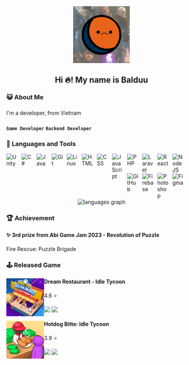 <head>
  <link rel="stylesheet" type="text/css" href="Style/style.css">
</head>

<div align="center">
  <img height="150" class="round-border-image" src="Asset/Icon/Avatar.png"  />
</div>
<h2 align="center">Hi 🔥! My name is Balduu</h2>


###

<h3 align="left">😺  About Me</h3>

###

<p align="left">I'm a developer, from Vietnam<br></p>

###
**`Game Developer`** **`Backend Developer`**
###

### 🧰 Languages and Tools

<img align="left" alt="Unity" width="30px" style="padding-right:10px;" src="https://cdn.jsdelivr.net/gh/devicons/devicon@latest/icons/unity/unity-original.svg" />
<img align="left" alt="C#" width="30px" style="padding-right:10px;" src="https://cdn.jsdelivr.net/gh/devicons/devicon@latest/icons/csharp/csharp-original.svg" />
<img align="left" alt="Java" width="30px" style="padding-right:10px;" src="https://cdn.jsdelivr.net/gh/devicons/devicon/icons/java/java-original.svg"/>
<img align="left" alt="Git" width="30px" style="padding-right:10px;" src="https://cdn.jsdelivr.net/gh/devicons/devicon/icons/git/git-original.svg" />
<img align="left" alt="Linux" width="30px" style="padding-right:10px;" src="https://cdn.jsdelivr.net/gh/devicons/devicon/icons/linux/linux-original.svg" />
<img align="left" alt="HTML" width="30px" style="padding-right:10px;" src="https://cdn.jsdelivr.net/gh/devicons/devicon/icons/html5/html5-plain.svg" />
<img align="left" alt="CSS" width="30px" style="padding-right:10px;" src="https://cdn.jsdelivr.net/gh/devicons/devicon/icons/css3/css3-plain.svg" />
<img align="left" alt="JavaScript" width="30px" style="padding-right:10px;" src="https://cdn.jsdelivr.net/gh/devicons/devicon/icons/javascript/javascript-plain.svg" />
<img align="left" alt="PHP" width="30px" style="padding-right:10px;" src="https://cdn.jsdelivr.net/gh/devicons/devicon@latest/icons/php/php-original.svg" />
<img align="left" alt="Laravel" width="30px" style="padding-right:10px;" src="https://cdn.jsdelivr.net/gh/devicons/devicon@latest/icons/laravel/laravel-original.svg" />
<img align="left" alt="React" width="30px" style="padding-right:10px;" src="https://cdn.jsdelivr.net/gh/devicons/devicon/icons/react/react-original.svg" />
<img align="left" alt="NodeJS" width="30px" style="padding-right:10px;" src="https://cdn.jsdelivr.net/gh/devicons/devicon/icons/nodejs/nodejs-original.svg" />
<img align="left" alt="GitHub" width="30px" style="padding-right:10px;" src="https://cdn.jsdelivr.net/gh/devicons/devicon/icons/github/github-original.svg" />
<img align="left" alt="Firebase" width="30px" style="padding-right:10px;" src="https://cdn.jsdelivr.net/gh/devicons/devicon@latest/icons/firebase/firebase-original.svg" />    
<img align="left" alt="Photoshop" width="30px" style="padding-right:10px;" src="https://cdn.jsdelivr.net/gh/devicons/devicon@latest/icons/photoshop/photoshop-original.svg" />
<img align="left" alt="Figma" width="30px" style="padding-right:10px;" src="https://cdn.jsdelivr.net/gh/devicons/devicon@latest/icons/figma/figma-original.svg" />
          

</br></br>
<div align="center">
  <img src="https://github-readme-stats.vercel.app/api/top-langs?username=Balduc3011&locale=en&hide_title=false&layout=compact&card_width=320&langs_count=5&theme=dracula&hide_border=false" height="150" alt="languages graph"  />
</div>

### 🏆 Achievement
<div>
  <h4 class="game-info">✨ 3rd prize from Abi Game Jam 2023 - Revolution of Puzzle</h4>
  <p>Fire Rescue: Puzzle Brigade</p>
</div>


### 🕹️ Released Game
<div>
  <a href="https://play.google.com/store/apps/details?id=com.abi.idle.restaurant&hl=vi" rel="nofollow" target="_blank">
      <img align="left" alt="Dream Restaurant" width="100px" class="border-image hover-scale-up1" src="Asset/Icon/DreamRestaurant.jpg" />
  </a>
  <div class="hover-text">
        <h4 align="top" class="game-info">Dream Restaurant - Idle Tycoon </h4>
        <p align="top" class="game-info">4.6 ⭐ </p>
        <img width="20px" src="https://cdn.jsdelivr.net/gh/devicons/devicon@latest/icons/apple/apple-original.svg" />
        <img width="20px" src="https://cdn.jsdelivr.net/gh/devicons/devicon@latest/icons/android/android-original.svg" />
    </div>
</div>
<div>
  <a href="https://play.google.com/store/apps/details?id=com.abi.hotdog.tycoon&hl=vi" rel="nofollow" target="_blank">
      <img align="left" alt="Hotdog Bitte" width="100px" class="border-image hover-scale-up1" src="Asset/Icon/Hotdog Bitte.png" />
  </a>
  <div class="hover-text">
        <h4 align="top" class="game-info">Hotdog Bitte: Idle Tycoon </h4>
        <p align="top" class="game-info">3.9 ⭐ </p>
        <img width="20px" src="https://cdn.jsdelivr.net/gh/devicons/devicon@latest/icons/apple/apple-original.svg" />
        <img width="20px" src="https://cdn.jsdelivr.net/gh/devicons/devicon@latest/icons/android/android-original.svg" />
    </div>
</div>
